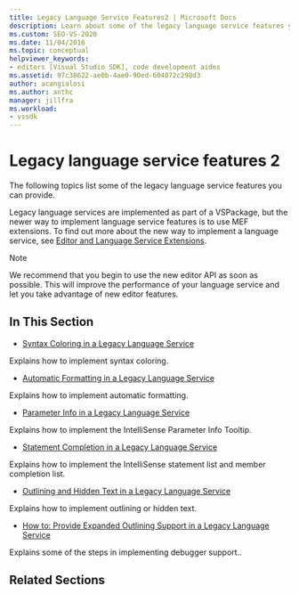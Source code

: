```yaml
---
title: Legacy Language Service Features2 | Microsoft Docs
description: Learn about some of the legacy language service features you can provide by using Managed Extensibility Framework (MEF) extensions in the Visual Studio SDK.
ms.custom: SEO-VS-2020 
ms.date: 11/04/2016
ms.topic: conceptual
helpviewer_keywords:
- editors [Visual Studio SDK], code development aides
ms.assetid: 97c38622-ae0b-4ae0-90ed-604072c298d3
author: acangialosi
ms.author: anthc
manager: jillfra
ms.workload:
- vssdk
---
```

# Legacy language service features 2
The following topics list some of the legacy language service features you can provide.

 Legacy language services are implemented as part of a VSPackage, but the newer way to implement language service features is to use MEF extensions. To find out more about the new way to implement a language service, see [Editor and Language Service Extensions](../../extensibility/editor-and-language-service-extensions.md).

> [!NOTE]
> We recommend that you begin to use the new editor API as soon as possible. This will improve the performance of your language service and let you take advantage of new editor features.

## In This Section
- [Syntax Coloring in a Legacy Language Service](../../extensibility/internals/syntax-coloring-in-a-legacy-language-service.md)

 Explains how to implement syntax coloring.

- [Automatic Formatting in a Legacy Language Service](../../extensibility/internals/automatic-formatting-in-a-legacy-language-service.md)

 Explains how to implement automatic formatting.

- [Parameter Info in a Legacy Language Service](../../extensibility/internals/parameter-info-in-a-legacy-language-service1.md)

 Explains how to implement the IntelliSense Parameter Info Tooltip.

- [Statement Completion in a Legacy Language Service](../../extensibility/internals/statement-completion-in-a-legacy-language-service.md)

 Explains how to implement the IntelliSense statement list and member completion list.

- [Outlining and Hidden Text in a Legacy Language Service](../../extensibility/internals/outlining-and-hidden-text-in-a-legacy-language-service.md)

 Explains how to implement outlining or hidden text.

- [How to: Provide Expanded Outlining Support in a Legacy Language Service](../../extensibility/internals/how-to-provide-expanded-outlining-support-in-a-legacy-language-service.md)

 Explains some of the steps in implementing debugger support..

## Related Sections
